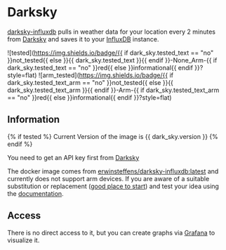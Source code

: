 # Darksky

[darksky-influxdb](https://github.com/ErwinSteffens/darksky-influxdb) pulls in weather data for your location every 2 minutes from [Darksky](http://darksky.net/) and saves it to your [InfluxDB](software/influxdb) instance.

![tested](https://img.shields.io/badge/{{ if dark_sky.tested_text == "no" }}not_tested{{ else }}{{ dark_sky.tested_text }}{{ endif }}-None_Arm-{{ if dark_sky.tested_text == "no" }}red{{ else }}informational{{ endif }}?style=flat)
![arm_tested](https://img.shields.io/badge/{{ if dark_sky.tested_text_arm == "no" }}not_tested{{ else }}{{ dark_sky.tested_text_arm }}{{ endif }}-Arm-{{ if dark_sky.tested_text_arm == "no" }}red{{ else }}informational{{ endif }}?style=flat)

## Information

{% if tested %}
Current Version of the image is {{ dark_sky.version }}
{% endif %}

You need to get an API key first from [Darksky](http://darksky.net/dev/)

The docker image comes from [erwinsteffens/darksky-influxdb:latest](https://hub.docker.com/r/erwinsteffens/darksky-influxdb)
and currently does not support arm devices.
If you are aware of a suitable substitution or replacement ([good place to start](https://hub.docker.com/search?q=darksky&type=image&architecture=arm%2Carm64)) and test your idea using the [documentation](dev/Adding-Services.md).

## Access

There is no direct access to it, but you can create graphs via [Grafana](software/grafana) to visualize it.
